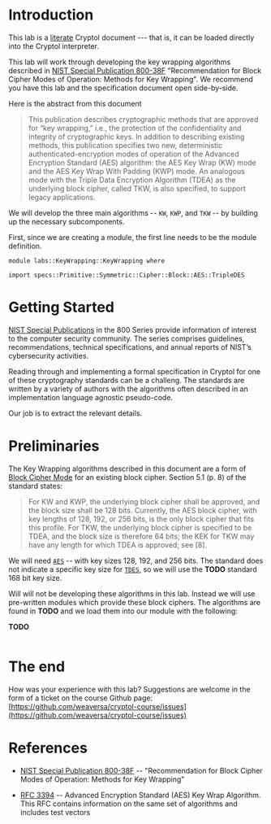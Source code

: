 # Introduction

This lab is a [literate](https://en.wikipedia.org/wiki/Literate_programming) 
Cryptol document --- that is, it can be loaded directly into the Cryptol
interpreter. 

This lab will work through developing the key wrapping algorithms
described in [NIST Special Publication
800-38F](https://csrc.nist.gov/publications/detail/sp/800-38f/final)
"Recommendation for Block Cipher Modes of Operation: Methods for Key
Wrapping". We recommend you have this lab and the specification
document open side-by-side.

Here is the abstract from this document

> This publication describes cryptographic methods that are approved
> for “key wrapping,” i.e., the protection of the confidentiality and
> integrity of cryptographic keys. In addition to describing existing
> methods, this publication specifies two new, deterministic
> authenticated-encryption modes of operation of the Advanced
> Encryption Standard (AES) algorithm: the AES Key Wrap (KW) mode and
> the AES Key Wrap With Padding (KWP) mode. An analogous mode with the
> Triple Data Encryption Algorithm (TDEA) as the underlying block
> cipher, called TKW, is also specified, to support legacy
> applications.

We will develop the three main algorithms -- `KW`, `KWP`, and `TKW` --
by building up the necessary subcomponents.

First, since we are creating a module, the first line needs to be the
module definition.

```
module labs::KeyWrapping::KeyWrapping where

import specs::Primitive::Symmetric::Cipher::Block::AES::TripleDES
```

# Getting Started

[NIST Special
Publications](https://www.nist.gov/itl/publications-0/nist-special-publication-800-series-general-information)
in the 800 Series provide information of interest to the computer
security community. The series comprises guidelines, recommendations,
technical specifications, and annual reports of NIST’s cybersecurity
activities.

Reading through and implementing a formal specification in Cryptol for
one of these cryptography standards can be a challeng. The standards
are written by a variety of authors with the algorithms often
described in an implementation language agnostic pseudo-code.

Our job is to extract the relevant details.


# Preliminaries

The Key Wrapping algorithms described in this document are a form of
[Block Cipher
Mode](https://en.wikipedia.org/wiki/Block_cipher_mode_of_operation)
for an existing block cipher. Section 5.1 (p. 8) of the standard
states:

> For KW and KWP, the underlying block cipher shall be approved, and
> the block size shall be 128 bits. Currently, the AES block cipher,
> with key lengths of 128, 192, or 256 bits, is the only block cipher
> that fits this profile. For TKW, the underlying block cipher is
> specified to be TDEA, and the block size is therefore 64 bits; the
> KEK for TKW may have any length for which TDEA is approved; see [8].

We will need
[`AES`](https://en.wikipedia.org/wiki/Advanced_Encryption_Standard) --
with key sizes 128, 192, and 256 bits. The standard does not indicate
a specific key size for
[`TDES`](https://en.wikipedia.org/wiki/Triple_DES), so we will use the
**TODO** standard 168 bit key size.

Will will not be developing these algorithms in this lab. Instead we
will use pre-written modules which provide these block ciphers. The
algorithms are found in **TODO** and we load them into our module with
the following:

**TODO**
```

```

# The end

How was your experience with this lab? Suggestions are welcome in the
form of a ticket on the course Github page:
[https://github.com/weaversa/cryptol-course/issues](https://github.com/weaversa/cryptol-course/issues)

# References

* [NIST Special Publication
  800-38F](https://csrc.nist.gov/publications/detail/sp/800-38f/final)
  -- "Recommendation for Block Cipher Modes of Operation: Methods for
  Key Wrapping"

* [RFC 3394](https://tools.ietf.org/html/rfc3394) -- Advanced
  Encryption Standard (AES) Key Wrap Algorithm. This RFC contains
  information on the same set of algorithms and includes test vectors
